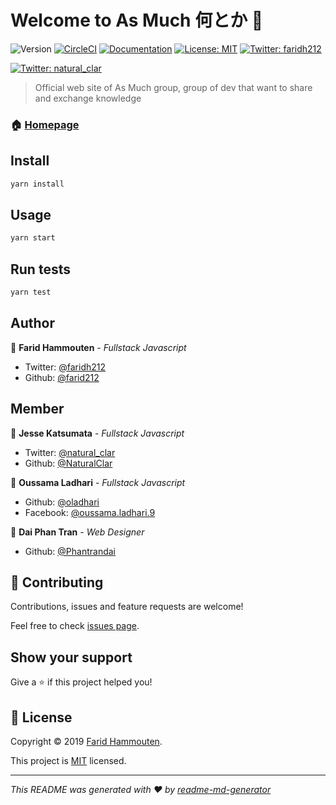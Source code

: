 # Welcome to As Much 何とか 👋
![Version](https://img.shields.io/badge/version-1.3.0-blue.svg?cacheSeconds=2592000)
[![CircleCI](https://circleci.com/gh/asmuch/asmuch.svg?style=shield)](https://circleci.com/gh/asmuch/asmuch)
[![Documentation](https://img.shields.io/badge/documentation-yes-brightgreen.svg)](https://github.com/asmuch/asmuch/wiki)
[![License: MIT](https://img.shields.io/badge/License-MIT-yellow.svg)](https://github.com/asmuch/asmuch/blob/master/LICENSE.md)
[![Twitter: faridh212](https://img.shields.io/twitter/follow/faridh212.svg?style=social)](https://twitter.com/faridh212)

[![Twitter: natural_clar](https://img.shields.io/twitter/follow/natural_clar.svg?style=social)](https://twitter.com/faridh212)
> Official web site of As Much group, group of dev that want to share and exchange knowledge

### 🏠 [Homepage](https://www.asmuch.xyz/)

## Install

```sh
yarn install
```

## Usage

```sh
yarn start
```

## Run tests

```sh
yarn test
```

## Author

👤 **Farid Hammouten** - *Fullstack Javascript*

* Twitter: [@faridh212](https://twitter.com/faridh212)
* Github: [@farid212](https://github.com/farid212)

## Member

👤 **Jesse Katsumata** - *Fullstack Javascript*

* Twitter: [@natural_clar](https://twitter.com/natural_clar)
* Github: [@NaturalClar](https://github.com/NaturalClar)

👤 **Oussama Ladhari** - *Fullstack Javascript*

* Github: [@oladhari](https://github.com/oladhari)
* Facebook: [@oussama.ladhari.9](https://www.facebook.com/oussama.ladhari.9)

👤 **Dai Phan Tran** -  *Web Designer*

* Github: [@Phantrandai](https://github.com/phantrandai)

## 🤝 Contributing

Contributions, issues and feature requests are welcome!

Feel free to check [issues page](https://github.com/asmuch/asmuch/issues).

## Show your support

Give a ⭐️ if this project helped you!


## 📝 License

Copyright © 2019 [Farid Hammouten](https://github.com/farid212).

This project is [MIT](https://github.com/asmuch/asmuch/blob/master/LICENSE.md) licensed.

***
_This README was generated with ❤️ by [readme-md-generator](https://github.com/kefranabg/readme-md-generator)_